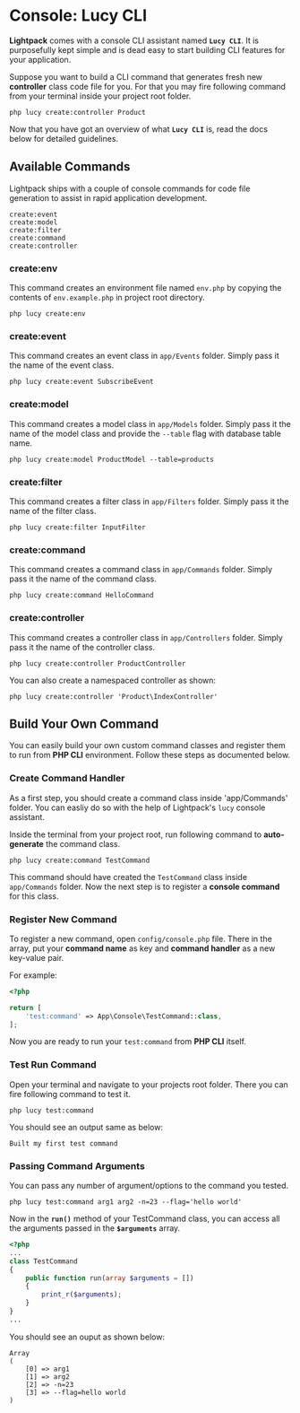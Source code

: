 # Console: Lucy CLI

**Lightpack** comes with a console CLI assistant named **`Lucy CLI`**. It is purposefully kept simple and is dead easy to start building CLI features for your application.

Suppose you want to build a CLI command that generates fresh new **controller** class
code file for you. For that you may fire following command from your terminal inside
your project root folder.

```terminal
php lucy create:controller Product
```

Now that you have got an overview of what **`Lucy CLI`** is, read the docs below
for detailed guidelines.

## Available Commands

Lightpack ships with a couple of console commands for code file generation to assist in 
rapid application development.

```terminal
create:event
create:model
create:filter
create:command
create:controller
```

### create:env

This command creates an environment file named `env.php` by copying the contents of `env.example.php` in project root directory.

```terminal
php lucy create:env
```

### create:event

This command creates an event class in `app/Events` folder. Simply pass it the name
of the event class.

```terminal
php lucy create:event SubscribeEvent
```

### create:model

This command creates a model class in `app/Models` folder. Simply pass it the name
of the model class and provide the `--table` flag with database table name.

```terminal
php lucy create:model ProductModel --table=products
```

### create:filter

This command creates a filter class in `app/Filters` folder. Simply pass it the name
of the filter class.

```terminal
php lucy create:filter InputFilter
```

### create:command

This command creates a command class in `app/Commands` folder. Simply pass it the name
of the command class.

```terminal
php lucy create:command HelloCommand
```

### create:controller

This command creates a controller class in `app/Controllers` folder. Simply pass it the name of the controller class.

```terminal
php lucy create:controller ProductController
```

You can also create a namespaced controller as shown:

```terminal 
php lucy create:controller 'Product\IndexController'
```

## Build Your Own Command

You can easily build your own custom command classes and register them to run from **PHP CLI** environment. Follow these steps as documented below.

### Create Command Handler

As a first step, you should create a command class inside 'app/Commands' folder. You can easliy do so with the help of Lightpack's `lucy` console assistant.

Inside the terminal from your project root, run following command to **auto-generate**
the command class.

```terminal
php lucy create:command TestCommand
```

This command should have created the `TestCommand` class inside `app/Commands` folder. Now the next step is to register a **console command** for this class.

### Register New Command

To register a new command, open `config/console.php` file. There in the array,
put your **command name** as key and **command handler** as a new key-value pair.

For example:

```php
<?php

return [
    'test:command' => App\Console\TestCommand::class,
];
```

Now you are ready to run your `test:command` from **PHP CLI** itself.

### Test Run Command

Open your terminal and navigate to your projects root folder. There you can fire
following command to test it.

```terminal
php lucy test:command
```

You should see an output same as below:

```terminal
Built my first test command
```

### Passing Command Arguments

You can pass any number of argument/options to the command you tested.

```terminal
php lucy test:command arg1 arg2 -n=23 --flag='hello world'
```

Now in the **`run()`** method of your TestCommand class, you can access all the
arguments passed in the **`$arguments`** array.

```php
<?php
...
class TestCommand
{
    public function run(array $arguments = [])
    {
        print_r($arguments);
    }
}
...
```

You should see an ouput as shown below:

```terminal
Array
(
    [0] => arg1
    [1] => arg2
    [2] => -n=23
    [3] => --flag=hello world
)
```